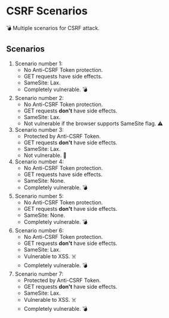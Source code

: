 # CSRF Scenarios

💣 Multiple scenarios for CSRF attack.

## Scenarios

1. Scenario number 1:
   - No Anti-CSRF Token protection.
   - GET requests have side effects.
   - SameSite: Lax.
   - Completely vulnerable. 💣
1. Scenario number 2:
   - No Anti-CSRF Token protection.
   - GET requests **don't** have side effects.
   - SameSite: Lax.
   - Not vulnerable if the browser supports SameSite flag. ⚠️
1. Scenario number 3:
   - Protected by Anti-CSRF Token.
   - GET requests **don't** have side effects.
   - SameSite: Lax.
   - Not vulnerable. 💎
1. Scenario number 4:
   - No Anti-CSRF Token protection.
   - GET requests have side effects.
   - SameSite: None.
   - Completely vulnerable. 💣
1. Scenario number 5:
   - No Anti-CSRF Token protection.
   - GET requests **don't** have side effects.
   - SameSite: None.
   - Completely vulnerable. 💣
1. Scenario number 6:
   - No Anti-CSRF Token protection.
   - GET requests **don't** have side effects.
   - SameSite: Lax.
   - Vulnerable to XSS. ☠️
   - Completely vulnerable. 💣
1. Scenario number 7:
   - Protected by Anti-CSRF Token.
   - GET requests **don't** have side effects.
   - SameSite: Lax.
   - Vulnerable to XSS. ☠️
   - Completely vulnerable. 💣
